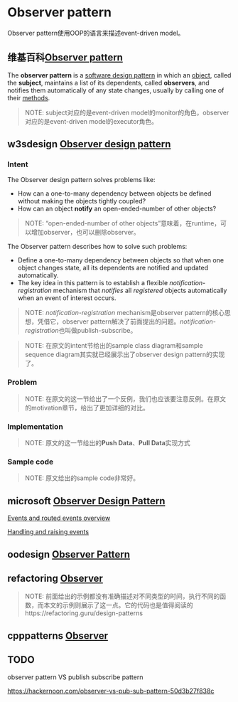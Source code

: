 # Observer pattern

Observer pattern使用OOP的语言来描述event-driven model。

## 维基百科[Observer pattern](https://en.wikipedia.org/wiki/Observer_pattern)

The **observer pattern** is a [software design pattern](https://en.wikipedia.org/wiki/Design_pattern_(computer_science)) in which an [object](https://en.wikipedia.org/wiki/Object_(computer_science)#Objects_in_object-oriented_programming), called the **subject**, maintains a list of its dependents, called **observers**, and notifies them automatically of any state changes, usually by calling one of their [methods](https://en.wikipedia.org/wiki/Method_(computer_science)).

> NOTE: subject对应的是event-driven model的monitor的角色，observer对应的是event-driven model的executor角色。

## w3sdesign [Observer design pattern](http://w3sdesign.com/?gr=b07&ugr=proble#gf)

### Intent

The Observer design pattern solves problems like:

- How can a one-to-many dependency between objects be defined without making the objects tightly coupled?
- How can an object **notify** an open-ended-number of other objects?

> NOTE: “open-ended-number of other objects”意味着，在runtime，可以增加observer，也可以删除observer。

The Observer pattern describes how to solve such problems:

- Define a one-to-many dependency between objects so that when one object changes state, all its dependents are notified and updated automatically.
- The key idea in this pattern is to establish a flexible *notification-registration* mechanism that *notifies* all *registered* objects automatically when an event of interest occurs.

> NOTE: *notification-registration* mechanism是observer pattern的核心思想，凭借它，observer pattern解决了前面提出的问题。*notification-registration*也叫做publish-subscribe。



> NOTE: 在原文的intent节给出的sample class diagram和sample sequence diagram其实就已经展示出了observer design pattern的实现了。

### Problem

> NOTE: 在原文的这一节给出了一个反例，我们也应该要注意反例。在原文的motivation章节，给出了更加详细的对比。



### Implementation

> NOTE: 原文的这一节给出的**Push Data**、**Pull Data**实现方式

### Sample code

> NOTE: 原文给出的sample code非常好。



## microsoft [Observer Design Pattern](https://docs.microsoft.com/en-us/dotnet/standard/events/observer-design-pattern)

[Events and routed events overview](https://docs.microsoft.com/zh-cn/previous-versions/windows/apps/hh758286(v=win.10))

[Handling and raising events](https://docs.microsoft.com/en-us/dotnet/standard/events/)



## oodesign [Observer Pattern](https://www.oodesign.com/observer-pattern.html)





## refactoring [Observer](https://refactoring.guru/design-patterns/observer)

> NOTE: 前面给出的示例都没有准确描述对不同类型的时间，执行不同的函数，而本文的示例则展示了这一点。它的代码也是值得阅读的https://refactoring.guru/design-patterns



## cpppatterns [Observer](https://cpppatterns.com/patterns/observer.html) 

## TODO

observer pattern VS publish subscribe pattern

https://hackernoon.com/observer-vs-pub-sub-pattern-50d3b27f838c